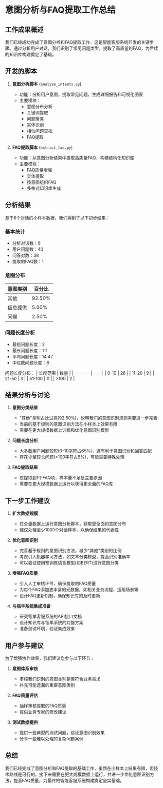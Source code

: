 # 意图分析与FAQ提取工作总结

## 工作成果概述

我们已经成功完成了意图分析和FAQ提取工作，这是智能客服系统开发的关键步骤。通过分析用户对话，我们识别了常见问题类型，提取了高质量的FAQ，为后续的知识库构建奠定了基础。

## 开发的脚本

1. **意图分析脚本** (`analyze_intents.py`)
   - 功能：分析用户意图，提取常见问题，生成详细报告和可视化图表
   - 主要模块：
     - 意图分布分析
     - 关键词提取
     - 问题聚类
     - 实体识别
     - 相似问题查找
     - FAQ提取

2. **FAQ提取脚本** (`extract_faq.py`)
   - 功能：从意图分析结果中提取高质量FAQ，构建结构化知识库
   - 主要模块：
     - FAQ质量增强
     - 实体提取
     - 按意图组织FAQ
     - 多格式知识库生成

## 分析结果

基于6个对话的小样本数据，我们得到了以下初步结果：

### 基本统计
- 分析对话数：6
- 用户问题数：40
- 问答对数：38
- 提取的FAQ数：1

### 意图分布
| 意图类别 | 百分比 |
|---------|-------|
| 其他 | 92.50% |
| 信息提供 | 5.00% |
| 问候 | 2.50% |

### 问题长度分析
- 最短问题长度：2
- 最长问题长度：111
- 平均问题长度：14.47
- 中位数问题长度：8

问题长度分布：
| 长度范围 | 数量 |
|---------|-----|
| 0-10 | 26 |
| 11-20 | 9 |
| 21-50 | 3 |
| 51-100 | 0 |
| >100 | 2 |

## 结果分析与讨论

1. **意图分类结果**
   - "其他"类别占比过高(92.50%)，说明我们的意图识别规则需要进一步完善
   - 当前的基于规则的意图识别方法在小样本上效果有限
   - 需要在更大规模数据上训练和优化意图识别模型

2. **问题长度分析**
   - 大多数用户问题较短(0-10字符占65%)，这有利于意图识别和回答匹配
   - 存在少量较长问题(>100字符占5%)，可能需要特殊处理

3. **FAQ提取结果**
   - 仅提取到1个FAQ项，样本量不足是主要原因
   - 需要在更大规模数据上运行以获得更全面的FAQ库

## 下一步工作建议

1. **扩大数据规模**
   - 在全量数据上运行意图分析脚本，获取更全面的意图分布
   - 建议处理至少1000个对话样本，以确保结果的代表性

2. **优化意图识别**
   - 完善基于规则的意图识别方法，减少"其他"类别的比例
   - 考虑引入机器学习方法，如文本分类模型，提高识别准确率
   - 可以尝试使用预训练语言模型(如BERT)进行意图分类

3. **增强FAQ质量**
   - 引入人工审核环节，确保提取的FAQ质量
   - 为每个FAQ添加更丰富的元数据，如相关业务流程、适用场景等
   - 设计FAQ更新机制，确保知识库的及时更新

4. **与瓴羊系统集成准备**
   - 研究瓴羊客服系统的API接口文档
   - 设计知识库与瓴羊系统的对接方案
   - 准备测试环境，验证集成效果

## 用户参与建议

为了增强协作效果，我们建议您参与以下环节：

1. **意图体系审核**
   - 审核我们识别的意图类别是否符合业务需求
   - 补充可能遗漏的重要意图类别

2. **FAQ质量评估**
   - 抽样审核提取的FAQ质量
   - 提供业务专家的修改建议

3. **测试数据提供**
   - 提供一些典型的测试问题，验证意图识别效果
   - 分享一些难以处理的复杂问题案例

## 总结

我们已经完成了意图分析和FAQ提取的基础工作，虽然在小样本上结果有限，但技术路线是可行的。接下来需要在更大规模数据上运行，并进一步优化意图识别方法，提高FAQ质量，为最终的智能客服系统构建奠定坚实基础。
